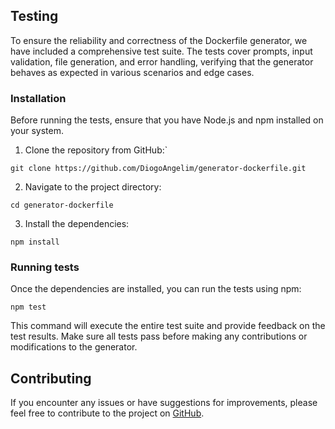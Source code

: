 ## Testing

To ensure the reliability and correctness of the Dockerfile generator, we have included a comprehensive test suite. The tests cover prompts, input validation, file generation, and error handling, verifying that the generator behaves as expected in various scenarios and edge cases.

### Installation

Before running the tests, ensure that you have Node.js and npm installed on your system.

1. Clone the repository from GitHub:`

`git clone https://github.com/DiogoAngelim/generator-dockerfile.git`

 2. Navigate to the project directory:

`cd generator-dockerfile`

 3. Install the dependencies:

`npm install`

### Running tests

Once the dependencies are installed, you can run the tests using npm:

`npm test`

 This command will execute the entire test suite and provide feedback on the test results. Make sure all tests pass before making any contributions or modifications to the generator.
 

## Contributing

If you encounter any issues or have suggestions for improvements, please feel free to contribute to the project on [GitHub](https://github.com/DiogoAngelim/generator-dockerfile).
